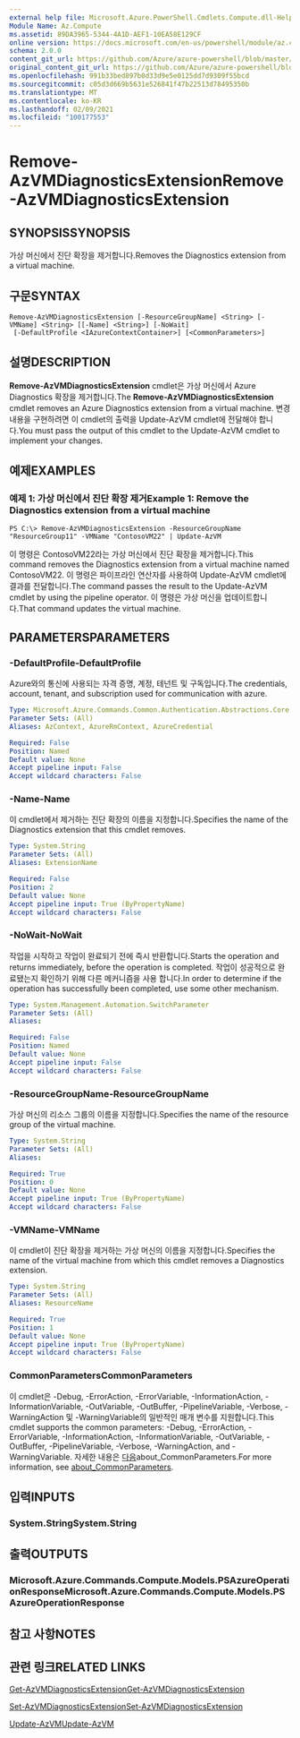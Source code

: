 ```yaml
---
external help file: Microsoft.Azure.PowerShell.Cmdlets.Compute.dll-Help.xml
Module Name: Az.Compute
ms.assetid: 89DA3965-5344-4A1D-AEF1-10EA58E129CF
online version: https://docs.microsoft.com/en-us/powershell/module/az.compute/remove-azvmdiagnosticsextension
schema: 2.0.0
content_git_url: https://github.com/Azure/azure-powershell/blob/master/src/Compute/Compute/help/Remove-AzVMDiagnosticsExtension.md
original_content_git_url: https://github.com/Azure/azure-powershell/blob/master/src/Compute/Compute/help/Remove-AzVMDiagnosticsExtension.md
ms.openlocfilehash: 991b33bed897b0d33d9e5e0125dd7d9309f55bcd
ms.sourcegitcommit: c05d3d669b5631e526841f47b22513d78495350b
ms.translationtype: MT
ms.contentlocale: ko-KR
ms.lasthandoff: 02/09/2021
ms.locfileid: "100177553"
---
```

# <span data-ttu-id="ef46a-101">Remove-AzVMDiagnosticsExtension</span><span class="sxs-lookup"><span data-stu-id="ef46a-101">Remove-AzVMDiagnosticsExtension</span></span>

## <span data-ttu-id="ef46a-102">SYNOPSIS</span><span class="sxs-lookup"><span data-stu-id="ef46a-102">SYNOPSIS</span></span>
<span data-ttu-id="ef46a-103">가상 머신에서 진단 확장을 제거합니다.</span><span class="sxs-lookup"><span data-stu-id="ef46a-103">Removes the Diagnostics extension from a virtual machine.</span></span>

## <span data-ttu-id="ef46a-104">구문</span><span class="sxs-lookup"><span data-stu-id="ef46a-104">SYNTAX</span></span>

```
Remove-AzVMDiagnosticsExtension [-ResourceGroupName] <String> [-VMName] <String> [[-Name] <String>] [-NoWait]
 [-DefaultProfile <IAzureContextContainer>] [<CommonParameters>]
```

## <span data-ttu-id="ef46a-105">설명</span><span class="sxs-lookup"><span data-stu-id="ef46a-105">DESCRIPTION</span></span>
<span data-ttu-id="ef46a-106">**Remove-AzVMDiagnosticsExtension** cmdlet은 가상 머신에서 Azure Diagnostics 확장을 제거합니다.</span><span class="sxs-lookup"><span data-stu-id="ef46a-106">The **Remove-AzVMDiagnosticsExtension** cmdlet removes an Azure Diagnostics extension from a virtual machine.</span></span>
<span data-ttu-id="ef46a-107">변경 내용을 구현하려면 이 cmdlet의 출력을 Update-AzVM cmdlet에 전달해야 합니다.</span><span class="sxs-lookup"><span data-stu-id="ef46a-107">You must pass the output of this cmdlet to the Update-AzVM cmdlet to implement your changes.</span></span>

## <span data-ttu-id="ef46a-108">예제</span><span class="sxs-lookup"><span data-stu-id="ef46a-108">EXAMPLES</span></span>

### <span data-ttu-id="ef46a-109">예제 1: 가상 머신에서 진단 확장 제거</span><span class="sxs-lookup"><span data-stu-id="ef46a-109">Example 1: Remove the Diagnostics extension from a virtual machine</span></span>
```
PS C:\> Remove-AzVMDiagnosticsExtension -ResourceGroupName "ResourceGroup11" -VMName "ContosoVM22" | Update-AzVM
```

<span data-ttu-id="ef46a-110">이 명령은 ContosoVM22라는 가상 머신에서 진단 확장을 제거합니다.</span><span class="sxs-lookup"><span data-stu-id="ef46a-110">This command removes the Diagnostics extension from a virtual machine named ContosoVM22.</span></span>
<span data-ttu-id="ef46a-111">이 명령은 파이프라인 연산자를 사용하여 Update-AzVM cmdlet에 결과를 전달합니다.</span><span class="sxs-lookup"><span data-stu-id="ef46a-111">The command passes the result to the Update-AzVM cmdlet by using the pipeline operator.</span></span>
<span data-ttu-id="ef46a-112">이 명령은 가상 머신을 업데이트합니다.</span><span class="sxs-lookup"><span data-stu-id="ef46a-112">That command updates the virtual machine.</span></span>

## <span data-ttu-id="ef46a-113">PARAMETERS</span><span class="sxs-lookup"><span data-stu-id="ef46a-113">PARAMETERS</span></span>

### <span data-ttu-id="ef46a-114">-DefaultProfile</span><span class="sxs-lookup"><span data-stu-id="ef46a-114">-DefaultProfile</span></span>
<span data-ttu-id="ef46a-115">Azure와의 통신에 사용되는 자격 증명, 계정, 테넌트 및 구독입니다.</span><span class="sxs-lookup"><span data-stu-id="ef46a-115">The credentials, account, tenant, and subscription used for communication with azure.</span></span>

```yaml
Type: Microsoft.Azure.Commands.Common.Authentication.Abstractions.Core.IAzureContextContainer
Parameter Sets: (All)
Aliases: AzContext, AzureRmContext, AzureCredential

Required: False
Position: Named
Default value: None
Accept pipeline input: False
Accept wildcard characters: False
```

### <span data-ttu-id="ef46a-116">-Name</span><span class="sxs-lookup"><span data-stu-id="ef46a-116">-Name</span></span>
<span data-ttu-id="ef46a-117">이 cmdlet에서 제거하는 진단 확장의 이름을 지정합니다.</span><span class="sxs-lookup"><span data-stu-id="ef46a-117">Specifies the name of the Diagnostics extension that this cmdlet removes.</span></span>

```yaml
Type: System.String
Parameter Sets: (All)
Aliases: ExtensionName

Required: False
Position: 2
Default value: None
Accept pipeline input: True (ByPropertyName)
Accept wildcard characters: False
```

### <span data-ttu-id="ef46a-118">-NoWait</span><span class="sxs-lookup"><span data-stu-id="ef46a-118">-NoWait</span></span>
<span data-ttu-id="ef46a-119">작업을 시작하고 작업이 완료되기 전에 즉시 반환합니다.</span><span class="sxs-lookup"><span data-stu-id="ef46a-119">Starts the operation and returns immediately, before the operation is completed.</span></span> <span data-ttu-id="ef46a-120">작업이 성공적으로 완료됐는지 확인하기 위해 다른 메커니즘을 사용 합니다.</span><span class="sxs-lookup"><span data-stu-id="ef46a-120">In order to determine if the operation has successfully been completed, use some other mechanism.</span></span>

```yaml
Type: System.Management.Automation.SwitchParameter
Parameter Sets: (All)
Aliases:

Required: False
Position: Named
Default value: None
Accept pipeline input: False
Accept wildcard characters: False
```

### <span data-ttu-id="ef46a-121">-ResourceGroupName</span><span class="sxs-lookup"><span data-stu-id="ef46a-121">-ResourceGroupName</span></span>
<span data-ttu-id="ef46a-122">가상 머신의 리소스 그룹의 이름을 지정합니다.</span><span class="sxs-lookup"><span data-stu-id="ef46a-122">Specifies the name of the resource group of the virtual machine.</span></span>

```yaml
Type: System.String
Parameter Sets: (All)
Aliases:

Required: True
Position: 0
Default value: None
Accept pipeline input: True (ByPropertyName)
Accept wildcard characters: False
```

### <span data-ttu-id="ef46a-123">-VMName</span><span class="sxs-lookup"><span data-stu-id="ef46a-123">-VMName</span></span>
<span data-ttu-id="ef46a-124">이 cmdlet이 진단 확장을 제거하는 가상 머신의 이름을 지정합니다.</span><span class="sxs-lookup"><span data-stu-id="ef46a-124">Specifies the name of the virtual machine from which this cmdlet removes a Diagnostics extension.</span></span>

```yaml
Type: System.String
Parameter Sets: (All)
Aliases: ResourceName

Required: True
Position: 1
Default value: None
Accept pipeline input: True (ByPropertyName)
Accept wildcard characters: False
```

### <span data-ttu-id="ef46a-125">CommonParameters</span><span class="sxs-lookup"><span data-stu-id="ef46a-125">CommonParameters</span></span>
<span data-ttu-id="ef46a-126">이 cmdlet은 -Debug, -ErrorAction, -ErrorVariable, -InformationAction, -InformationVariable, -OutVariable, -OutBuffer, -PipelineVariable, -Verbose, -WarningAction 및 -WarningVariable의 일반적인 매개 변수를 지원합니다.</span><span class="sxs-lookup"><span data-stu-id="ef46a-126">This cmdlet supports the common parameters: -Debug, -ErrorAction, -ErrorVariable, -InformationAction, -InformationVariable, -OutVariable, -OutBuffer, -PipelineVariable, -Verbose, -WarningAction, and -WarningVariable.</span></span> <span data-ttu-id="ef46a-127">자세한 내용은 [다음](http://go.microsoft.com/fwlink/?LinkID=113216)about_CommonParameters.</span><span class="sxs-lookup"><span data-stu-id="ef46a-127">For more information, see [about_CommonParameters](http://go.microsoft.com/fwlink/?LinkID=113216).</span></span>

## <span data-ttu-id="ef46a-128">입력</span><span class="sxs-lookup"><span data-stu-id="ef46a-128">INPUTS</span></span>

### <span data-ttu-id="ef46a-129">System.String</span><span class="sxs-lookup"><span data-stu-id="ef46a-129">System.String</span></span>

## <span data-ttu-id="ef46a-130">출력</span><span class="sxs-lookup"><span data-stu-id="ef46a-130">OUTPUTS</span></span>

### <span data-ttu-id="ef46a-131">Microsoft.Azure.Commands.Compute.Models.PSAzureOperationResponse</span><span class="sxs-lookup"><span data-stu-id="ef46a-131">Microsoft.Azure.Commands.Compute.Models.PSAzureOperationResponse</span></span>

## <span data-ttu-id="ef46a-132">참고 사항</span><span class="sxs-lookup"><span data-stu-id="ef46a-132">NOTES</span></span>

## <span data-ttu-id="ef46a-133">관련 링크</span><span class="sxs-lookup"><span data-stu-id="ef46a-133">RELATED LINKS</span></span>

[<span data-ttu-id="ef46a-134">Get-AzVMDiagnosticsExtension</span><span class="sxs-lookup"><span data-stu-id="ef46a-134">Get-AzVMDiagnosticsExtension</span></span>](./Get-AzVMDiagnosticsExtension.md)

[<span data-ttu-id="ef46a-135">Set-AzVMDiagnosticsExtension</span><span class="sxs-lookup"><span data-stu-id="ef46a-135">Set-AzVMDiagnosticsExtension</span></span>](./Set-AzVMDiagnosticsExtension.md)

[<span data-ttu-id="ef46a-136">Update-AzVM</span><span class="sxs-lookup"><span data-stu-id="ef46a-136">Update-AzVM</span></span>](./Update-AzVM.md)


